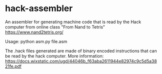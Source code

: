 # hack-assembler
An assembler for generating machine code that is read by the Hack computer from online class "From Nand to Tetris" https://www.nand2tetris.org/

Usage: python asm.py file.asm

The .hack files generated are made of binary encoded instructions that can be read by the hack computer.
More information: https://docs.wixstatic.com/ugd/44046b_f63aba2611944e82974c9c5d5a3821fe.pdf
